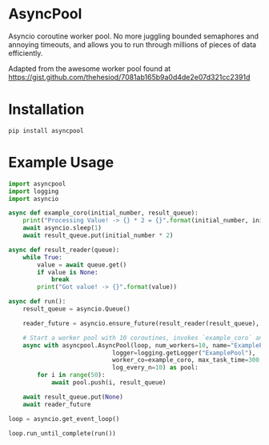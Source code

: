 # AsyncPool

Asyncio coroutine worker pool. No more juggling bounded semaphores and annoying timeouts, and allows you to run through millions of pieces of data efficiently. 

Adapted from the awesome worker pool found at https://gist.github.com/thehesiod/7081ab165b9a0d4de2e07d321cc2391d

# Installation

```
pip install asyncpool
```

# Example Usage

```python
import asyncpool
import logging
import asyncio

async def example_coro(initial_number, result_queue):
    print("Processing Value! -> {} * 2 = {}".format(initial_number, initial_number * 2))
    await asyncio.sleep(1)
    await result_queue.put(initial_number * 2)

async def result_reader(queue):
    while True:
        value = await queue.get()
        if value is None:
            break
        print("Got value! -> {}".format(value))

async def run():
    result_queue = asyncio.Queue()

    reader_future = asyncio.ensure_future(result_reader(result_queue), loop=loop)

    # Start a worker pool with 10 coroutines, invokes `example_coro` and waits for it to complete or 5 minutes to pass.
    async with asyncpool.AsyncPool(loop, num_workers=10, name="ExamplePool",
                             logger=logging.getLogger("ExamplePool"),
                             worker_co=example_coro, max_task_time=300,
                             log_every_n=10) as pool:
        for i in range(50):
            await pool.push(i, result_queue)

    await result_queue.put(None)
    await reader_future

loop = asyncio.get_event_loop()

loop.run_until_complete(run())

```
